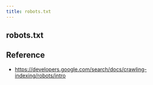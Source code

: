 ```yaml
---
title: robots.txt
---
```


## robots.txt


## Reference
- https://developers.google.com/search/docs/crawling-indexing/robots/intro
